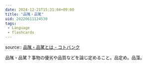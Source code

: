 ```yaml
---
date: 2024-12-21T15:31:04+09:00
title: "品隲・品騭"
uid: 20220611124530
tags:
 - Language
 - flashcards
---
```


source:: [品隲・品騭とは - コトバンク](https://kotobank.jp/word/%E5%93%81%E9%9A%B2%E3%83%BB%E5%93%81%E9%A8%AD-370151)

品隲・品騭
?
事物の優劣や品質などを論じ定めること。品定め。品藻。
<!--SR:!2022-08-11,42,270-->